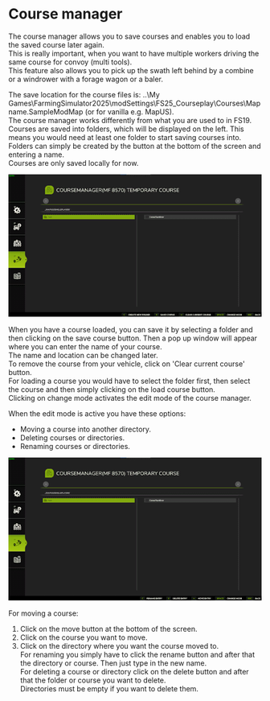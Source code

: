 # Course manager
  
The course manager allows you to save courses and enables you to load the saved course later again.  
This is really important, when you want to have multiple workers driving the same course for convoy (multi tools).  
This feature also allows you to pick up the swath left behind by a combine or a windrower with a forage wagon or a baler.  
  
The save location for the course files is: ..\My Games\FarmingSimulator2025\modSettings\FS25_Courseplay\Courses\Mapname.SampleModMap (or for vanilla e.g. MapUS).  
The course manager works differently from what you are used to in FS19.  
Courses are saved into folders, which will be displayed on the left. This means you would need at least one folder to start saving courses into.   
Folders can simply be created by the button at the bottom of the screen and entering a name.  
Courses are only saved locally for now.  


![Image](../assets/images/managerbasehelp_0_0_765_430.png)

  
When you have a course loaded, you can save it by selecting a folder and then clicking on the save course button. Then a pop up window will appear where you can enter the name of your course.  
The name and location can be changed later.  
To remove the course from your vehicle, click on 'Clear current course' button.  
For loading a course you would have to select the folder first, then select the course and then simply clicking on the load course button.  
Clicking on change mode activates the edit mode of the course manager.  


  
When the edit mode is active you have these options:  

- Moving a course into another directory.  
- Deleting courses or directories.  
- Renaming courses or directories.  


![Image](../assets/images/manageredithelp_0_0_765_430.png)

  
For moving a course:   

  1) Click on the move button at the bottom of the screen.  
  2) Click on the course you want to move.  
  3) Click on the directory where you want the course moved to.  
For renaming you simply have to click the rename button and after that the directory or course. Then just type in the new name.  
For deleting a course or directory click on the delete button and after that the folder or course you want to delete.  
Directories must be empty if you want to delete them.  


